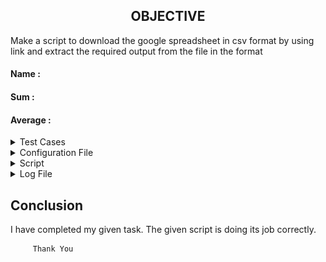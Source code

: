 
<h2 align="center"> OBJECTIVE </h2>

Make a script to download the google spreadsheet in csv format by using link and extract the required output from the file in the format

#### Name    : 

#### Sum     :

#### Average :

<details>
  <summary> Test Cases </summary>
  
|S.NO|Test Cases|Test Case Description|Expected Result|Test Status|Output|
|:----:|:-----:|:-----:|:-----:|:-----:|:----:|
|1|**Published Url** |Spread sheet link published by using publish to web option from file of spreadsheet and select the .csv format |Url should be published|**PASS** |![Webpublish](https://github.com/amankrjha555/My.Passion.md/blob/main/%20publish%20Screenshot%20from%202021-05-12%2003-29-48.png)|
|2|**The path of commands  is declared in Variable** |I declared the path of commands in variables in the configuration file which i used in the script file. |Path of command should be declare in the variable |**PASS**|![variables](https://github.com/amankrjha555/My.Passion.md/blob/main/Variable%20Screenshot%20from%202021-05-11%2022-04-36.png)|
|3|**Google spread sheet downloaded in CSV format** |I used wget with -q and -O option with url of the google spread sheet to download in csv format -q option is used for silently downloaded <br/> I used this $WGET $WGETOPT1 $URL1 and $URL2 the value of these variable extracting from the configuration file |Google spreadsheet in csv format should be downloaded |**PASS** |![csvfile](https://github.com/amankrjha555/My.Passion.md/blob/main/sheet1%20Screenshot%20from%202021-05-11%2022-07-51.png)|
|4 |**DISPLAY THE OUTPUT using configuration file** | I used the source of configuration file in the script and run the script  <br/> I used  this to extract the required column (awk -F "," '{print "Name :",$name1, "\n", "Sum :",$average1* z "\n", "Average :",$average1, "\n"}') |Script should be run and display the output |**PASS** |![outpu2](https://github.com/amankrjha555/My.Passion.md/blob/main/Awk%20Screenshot%20from%202021-05-11%2022-12-06.png)|
|5|**Redirect the output** |Redirect the output of both sheet in a file  using this **> & >>** |Output should be redirect in the file |**PASS** | |
|6 |**Adding the column in the spreadsheet** |Add the column in the spreadsheet and gives the word to all students |Output should be updated |**PASS** | |
|7 |**Adding the row in the spreadsheet** |Add the row in the spreadsheet and gives the word in all the columns |Output should be updated |**PASS** | |
|8 |**log file** |when script run all logs genrate in log file |log should be genrated successfully in log file |**PASS** |![log](https://user-images.githubusercontent.com/82143335/116899357-12a60580-ac55-11eb-822a-faa3d25cfff6.PNG)|

  </details>
  
  <details>
  <summary> Configuration File </summary>
<h2 align="center"> Configuration file: </h2>
  
  </details>
  
  <details>
  <summary> Script </summary>

<h2 align="center"> Script file: </h2> 

</details>

<details>
  <summary> Log File </summary>
<h2 align="center"> Log file: </h2>


</details>

  
  
  
  
  <h2> Conclusion </h2>
 
 I have completed my given task. The given script is doing its job correctly.

```
     Thank You
```
